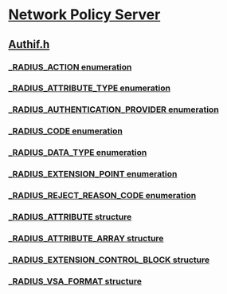 # [Network Policy Server](../_nps/index.md)
## [Authif.h](index.md)
### [_RADIUS_ACTION enumeration](../authif/ne-authif-_radius_action.md)
### [_RADIUS_ATTRIBUTE_TYPE enumeration](../authif/ne-authif-_radius_attribute_type.md)
### [_RADIUS_AUTHENTICATION_PROVIDER enumeration](../authif/ne-authif-_radius_authentication_provider.md)
### [_RADIUS_CODE enumeration](../authif/ne-authif-_radius_code.md)
### [_RADIUS_DATA_TYPE enumeration](../authif/ne-authif-_radius_data_type.md)
### [_RADIUS_EXTENSION_POINT enumeration](../authif/ne-authif-_radius_extension_point.md)
### [_RADIUS_REJECT_REASON_CODE enumeration](../authif/ne-authif-_radius_reject_reason_code.md)
### [_RADIUS_ATTRIBUTE structure](../authif/ns-authif-_radius_attribute.md)
### [_RADIUS_ATTRIBUTE_ARRAY structure](../authif/ns-authif-_radius_attribute_array.md)
### [_RADIUS_EXTENSION_CONTROL_BLOCK structure](../authif/ns-authif-_radius_extension_control_block.md)
### [_RADIUS_VSA_FORMAT structure](../authif/ns-authif-_radius_vsa_format.md)
